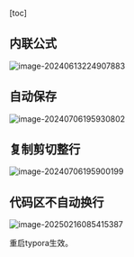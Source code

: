 [toc]

## 内联公式

![image-20240613224907883](https://cdn.jsdelivr.net/gh/sword4869/pic1@main/images/202406171554253.png)

## 自动保存

![image-20240706195930802](https://cdn.jsdelivr.net/gh/sword4869/pic1@main/images/202407061959841.png)

## 复制剪切整行

![image-20240706195900199](https://cdn.jsdelivr.net/gh/sword4869/pic1@main/images/202407061959240.png)

## 代码区不自动换行

![image-20250216085415387](https://cdn.jsdelivr.net/gh/sword4869/pic1@main/images/202502160854425.png)

重启typora生效。